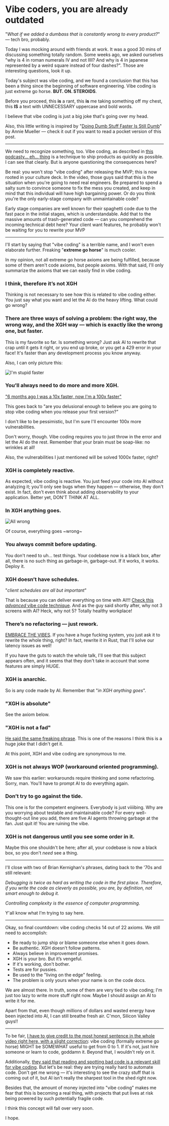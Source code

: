 # Vibe coders, you are already outdated

"_What if we added a dumbass that is constantly wrong to every product?_" — tech bro, probably.

Today I was mocking around with friends at work. It was a good 30 mins of discussing something totally random. Some weeks ago, we asked ourselves "why is 4 in roman numerals IV and not IIII? And why is 4 in japanese represented by a weird square instead of four dashes?". Those are interesting questions, look it up.

Today's subject was vibe coding, and we found a conclusion that this has been a thing since the beginning of software engineering. Vibe coding is just extreme go horse. **BUT. ON. STEROIDS**.

Before you proceed, this **is** a rant, this **is** me taking something off my chest, this **IS** a text with UNNECESSARY uppercase and bold words.

I believe that vibe coding is just a big joke that's going over my head.

Also, this little writing is inspired by "[Doing Dumb Stuff Faster Is Still Dumb](https://anniemueller.com/posts/doing-dumb-stuff-faster-is-still-dumb)" by Annie Mueller — check it out if you want to read a pocket version of this post.

---

We need to recognize something, too. Vibe coding, as described in [this podcasty... eh... thing](https://www.youtube.com/watch?v=IACHfKmZMr8) is a technique to ship products as quickly as possible. I can see that clearly. But is anyone questioning the consequences here?

Be real: you won't stop "vibe coding" after releasing the MVP; this is now rooted in your culture deck. In the video, those guys said that this is the situation when you're going to need real engineers. Be prepared to spend a salty sum to convince someone to fix the mess you created, and keep in mind that this individual will have high bargaining power. Or do you think you're the only early-stage company with unmaintainable code?

Early stage companies are well known for their spaghetti code due to the fast pace in the initial stages, which is understandable. Add that to the massive amounts of trash-generated code — can you comprehend the incoming technical debt here? Your client want features, he probably won't be waiting for you to rewrite your MVP

---

I'll start by saying that "vibe coding" is a terrible name, and I won't even elaborate further. Freaking "**extreme go horse**" is much cooler.

In my opinion, not all extreme go horse axioms are being fulfilled, because some of them aren't code axioms, but people axioms. With that said, I'll only summarize the axioms that we can easily find in vibe coding.

### I think, therefore it’s not XGH

Thinking is not necessary to see how this is related to vibe coding either. You just say what you want and let the AI do the heavy lifting. What could go wrong?

### There are three ways of solving a problem: the right way, the wrong way, and the XGH way — which is exactly like the wrong one, but faster.

This is my favorite so far. Is something wrong? Just ask AI to rewrite that crap until it gets it right, or you end up broke, or you get a 429 error in your face! It's faster than any development process you know anyway.

Also, I can only picture this:

![I'm stupid faster](https://cdn.denis.my/assets/stupid-faster.png)

### You’ll always need to do more and more XGH.

["6 months ago I was a 10x faster, now I'm a 100x faster"](https://youtu.be/IACHfKmZMr8?t=156)

This goes back to "are you delusional enough to believe you are going to stop vibe coding when you release your first version?"

I don't like to be pessimistic, but I'm sure I'll encounter 100x more vulnerabilities.

Don't worry, though. Vibe coding requires you to just throw in the error and let the AI do the rest. Remember that your brain must be soap-like: no wrinkles at all!

Also, the vulnerabilities I just mentioned will be solved 1000x faster, right?

### XGH is completely reactive.

As expected, vibe coding is reactive. You just feed your code into AI without analyzing it; you'll only see bugs when they happen — otherwise, they don't exist. In fact, don't even think about adding observability to your application. Better yet, DON'T THINK AT ALL.

### In XGH anything goes.

![All wrong](https://cdn.denis.my/assets/all-wrong.jpg)

Of course, everything goes ~wrong~

### You always commit before updating.

You don't need to uh... test things. Your codebase now is a black box, after all, there is no such thing as garbage-in, garbage-out. If it works, it works. Deploy it.

### XGH doesn’t have schedules.

"_client schedules are all but important_"

That is because you can deliver everything on time with AI!!! [Check this _advanced_ vibe code technique](https://youtu.be/IACHfKmZMr8?t=140). And as the guy said shortly after, why not 3 screens with AI? Heck, why not 5? Totally healthy workplace!

### There’s no refactoring — just rework.

[EMBRACE THE VIBES](https://youtu.be/IACHfKmZMr8?t=308). If you have a huge fucking system, you just ask it to rewrite the whole thing, right? In fact, rewrite it in Rust, that I'll solve our latency issues as well!

If you have the guts to watch the whole talk, I'll see that this subject appears often, and it seems that they don't take in account that some features are simply HUGE.

### XGH is anarchic.

So is any code made by AI. Remember that "_in XGH anything goes_".

### "XGH is absolute"

See the axiom below.

### "XGH is not a fad"

[He said the same freaking phrase](https://youtu.be/IACHfKmZMr8?t=8). This is one of the reasons I think this is a huge joke that I didn't get it.

At this point, XGH and vibe coding are synonymous to me.

### XGH is not always WOP (workaround oriented programming).

We saw this earlier: workarounds require thinking and some refactoring. Sorry, man. You'll have to prompt AI to do everything again.

### Don’t try to go against the tide.

This one is for the competent engineers. Everybody is just viiiibing. Why are you worrying about testable and maintainable code? For every well-thought-out line you add, there are five AI agents throwing garbage at the fan. Just quit it! You are ruining the vibe.

### XGH is not dangerous until you see some order in it.

Maybe this one shouldn't be here; after all, your codebase is now a black box, so you don't _need_ see a thing.

---

I'll close with two of Brian Kernighan's phrases, dating back to the '70s and still relevant:

_Debugging is twice as hard as writing the code in the first place. Therefore, if you write the code as cleverly as possible, you are, by definition, not smart enough to debug it._

_Controlling complexity is the essence of computer programming._

Y'all know what I'm trying to say here.

---

Okay, so final countdown: vibe coding checks 14 out of 22 axioms. We still need to accomplish:

- Be ready to jump ship or blame someone else when it goes down.
- Be authentic. XGH doesn’t follow patterns.
- Always believe in improvement promises.
- XGH is your bro. But it’s vengeful.
- If it's working, don't bother.
- Tests are for pussies.
- Be used to the "living on the edge" feeling.
- The problem is only yours when your name is on the code docs.

We are almost there. In truth, some of them are very tied to vibe coding; I'm just too lazy to write more stuff right now. Maybe I should assign an AI to write it for me.

Apart from that, even though millions of dollars and wasted energy have been injected into AI, I can still breathe fresh air. C'mon, Silicon Valley guys!!

---

To be fair, [I have to give credit to the most honest sentence in the whole video right here, with a slight correction](https://youtu.be/IACHfKmZMr8?t=1025): vibe coding (formally extreme go horse) MIGHT be SOMEWHAT useful to get from 0 to 1. If it's not, just hire someone or learn to code, goddamn it. Beyond that, I wouldn't rely on it.

Additionally, [they said that reading and spotting bad code is a relevant skill for vibe coding](https://youtu.be/IACHfKmZMr8?t=1303). But let's be real: they are trying really hard to automate code. Don't get me wrong — it's interesting to see the crazy stuff that is coming out of it, but AI isn't really the sharpest tool in the shed right now.

Besides that, the amount of money injected into "vibe coding" makes me fear that this is becoming a real thing, with projects that put lives at risk being powered by such potentially fragile code.

I think this concept will fall over very soon.

I hope.
